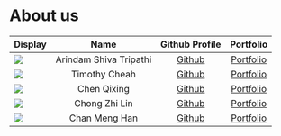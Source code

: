 # About us

Display | Name | Github Profile | Portfolio 
--------|:----:|:--------------:|:---------:
![](https://imgur.com/a/5SjSXZQ) | Arindam Shiva Tripathi | [Github](https://github.com/arindamshivatrip) | [Portfolio](docs/team/johndoe.md)
![](https://via.placeholder.com/100.png?text=Photo) | Timothy Cheah | [Github](https://github.com/e0406981) | [Portfolio](docs/team/johndoe.md)
![](https://via.placeholder.com/100.png?text=Photo) | Chen Qixing | [Github](https://github.com/QX-CHEN) | [Portfolio](docs/team/johndoe.md)
![](https://via.placeholder.com/100.png?text=Photo) | Chong Zhi Lin | [Github](https://github.com/czlin98) | [Portfolio](docs/team/zhilin.md)
![](https://via.placeholder.com/100.png?text=Photo) | Chan Meng Han | [Github](https://github.com/mhchan163) | [Portfolio](docs/team/johndoe.md)

